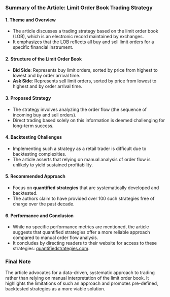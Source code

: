 ### Summary of the Article: Limit Order Book Trading Strategy

#### 1. **Theme and Overview**
   - The article discusses a trading strategy based on the limit order book (LOB), which is an electronic record maintained by exchanges.
   - It emphasizes that the LOB reflects all buy and sell limit orders for a specific financial instrument.

#### 2. **Structure of the Limit Order Book**
   - **Bid Side**: Represents buy limit orders, sorted by price from highest to lowest and by order arrival time.
   - **Ask Side**: Represents sell limit orders, sorted by price from lowest to highest and by order arrival time.

#### 3. **Proposed Strategy**
   - The strategy involves analyzing the order flow (the sequence of incoming buy and sell orders).
   - Direct trading based solely on this information is deemed challenging for long-term success.

#### 4. **Backtesting Challenges**
   - Implementing such a strategy as a retail trader is difficult due to backtesting complexities.
   - The article asserts that relying on manual analysis of order flow is unlikely to yield sustained profitability.

#### 5. **Recommended Approach**
   - Focus on **quantified strategies** that are systematically developed and backtested.
   - The authors claim to have provided over 100 such strategies free of charge over the past decade.

#### 6. **Performance and Conclusion**
   - While no specific performance metrics are mentioned, the article suggests that quantified strategies offer a more reliable approach compared to manual order flow analysis.
   - It concludes by directing readers to their website for access to these strategies: [quantifiedstrategies.com](https://quantifiedstrategies.com).

### Final Note
The article advocates for a data-driven, systematic approach to trading rather than relying on manual interpretation of the limit order book. It highlights the limitations of such an approach and promotes pre-defined, backtested strategies as a more viable solution.
